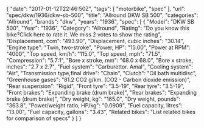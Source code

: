 {
    "date": "2017-01-12T22:46:50Z",
    "tags": [
        "motorbike",
        "spec"
    ],
    "url": "spec\/dkw\/1936\/dkw-sb-500",
    "title": "Allround DKW SB 500",
    "categories": "Allround",
    "brands": "dkw",
    "years": "1936",
    "spec": [
        {
            "Model": "DKW SB 500",
            "Year": "1936",
            "Category": "Allround",
            "Rating": "Do you know this bike?Click here to rate it. We miss 2 votes to show the rating",
            "Displacement, ccm": "493.90",
            "Displacement, cubic inches": "30.14",
            "Engine type": "Twin, two-stroke",
            "Power, HP": "15.00",
            "Power at RPM": "4000",
            "Top speed, km\/h": "115.0",
            "Top speed, mph": "71.5",
            "Compression": "5.7:1",
            "Bore x stroke, mm": "68.0 x 68.0",
            "Bore x stroke, inches": "2.7 x 2.7",
            "Fuel system": "Carburettor. Amal",
            "Cooling system": "Air",
            "Transmission type,final drive": "Chain",
            "Clutch": "Oil bath multidisc",
            "Greenhouse gases": "81.2 CO2 g\/km. (CO2 - Carbon dioxide emission)",
            "Rear suspension": "Rigid",
            "Front tyre": "3.5-19",
            "Rear tyre": "3.5-19",
            "Front brakes": "Expanding brake (drum brake)",
            "Rear brakes": "Expanding brake (drum brake)",
            "Dry weight, kg": "165.0",
            "Dry weight, pounds": "363.8",
            "Power\/weight ratio, HP\/kg": "0.0909",
            "Fuel capacity, litres": "13.00",
            "Fuel capacity, gallons": "3.43",
            "Related bikes": "List related bikes for comparison of specs"
        }
    ]
}